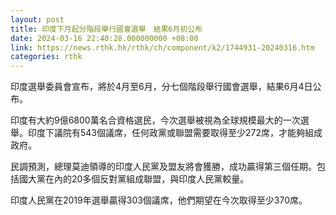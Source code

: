 ```yaml
---
layout: post
title: 印度下月起分階段舉行國會選舉　結果6月初公布
date: 2024-03-16 22:40:28.000000000 +08:00
link: https://news.rthk.hk/rthk/ch/component/k2/1744931-20240316.htm
categories: rthk
---
```


印度選舉委員會宣布，將於4月至6月，分七個階段舉行國會選舉，結果6月4日公布。

印度有大約9億6800萬名合資格選民，今次選舉被視為全球規模最大的一次選舉。印度下議院有543個議席，任何政黨或聯盟需要取得至少272席，才能夠組成政府。

民調預測，總理莫迪領導的印度人民黨及盟友將會獲勝，成功贏得第三個任期。包括國大黨在內的20多個反對黨組成聯盟，與印度人民黨較量。

印度人民黨在2019年選舉贏得303個議席，他們期望在今次取得至少370席。
